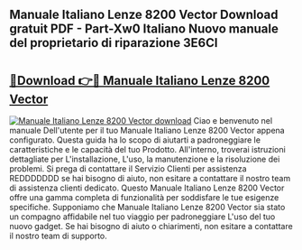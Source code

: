 ## Manuale Italiano Lenze 8200 Vector Download gratuit PDF - Part-Xw0 Italiano Nuovo manuale del proprietario di riparazione 3E6Cl

# <h2><a href="http://df9gmrd.blite.top/?on=Manuale+Italiano+Lenze+8200+Vector">🔗Download 👉🔴 Manuale Italiano Lenze 8200 Vector</a></h2>

[![Manuale Italiano Lenze 8200 Vector download](https://i.imgur.com/lujVjoI.png)](http://df9gmrd.blite.top/?on=Manuale+Italiano+Lenze+8200+Vector)
Ciao e benvenuto nel manuale Dell'utente per il tuo Manuale Italiano Lenze 8200 Vector appena configurato. Questa guida ha lo scopo di aiutarti a padroneggiare le caratteristiche e le capacità del tuo Prodotto. All'interno, troverai istruzioni dettagliate per L'installazione, L'uso, la manutenzione e la risoluzione dei problemi. Si prega di contattare il Servizio Clienti per assistenza REDDDDDDD se hai bisogno di aiuto, non esitare a contattare il nostro team di assistenza clienti dedicato. Questo Manuale Italiano Lenze 8200 Vector offre una gamma completa di funzionalità per soddisfare le tue esigenze specifiche. Supponiamo che Manuale Italiano Lenze 8200 Vector sia stato un compagno affidabile nel tuo viaggio per padroneggiare L'uso del tuo nuovo gadget. Se hai bisogno di aiuto o chiarimenti, non esitare a contattare il nostro team di supporto.
